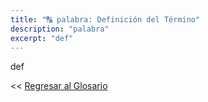 ```yaml
---
title: "🔠 palabra: Definición del Término"
description: "palabra"
excerpt: "def"
---
```


def

<< [Regresar al Glosario](https://ciberninjas.com/glosario/)